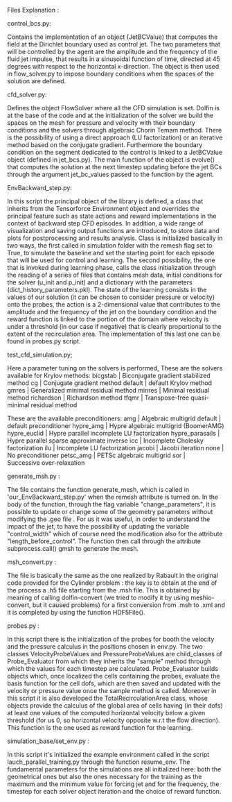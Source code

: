 Files Explanation :

control_bcs.py: 

Contains the implementation of an object (JetBCValue) that computes the field at the Dirichlet boundary used as control jet. The two parameters that will be controlled by the agent are the amplitude and the frequency of the fluid jet impulse, that results in a sinusoidal function of time, directed at 45 degrees with respect to the horizontal x-direction.
The object is then used in flow_solver.py to impose boundary conditions when the spaces of the solution are defined.

cfd_solver.py: 

Defines the object FlowSolver where all the CFD simulation is set. Dolfin is at the base of the code and at the initialization of the solver we build the spaces on the mesh for pressure and velocity with their boundary conditions and the solvers through algebraic Chorin Temam method.
There is the possibility of using a direct approach (LU factorization) or an iterative method based on the conjugate gradient.
Furthermore the boundary condition on the segment dedicated to the control is linked to a JetBCValue object (defined in jet_bcs.py). 
The main function of the object is evolve() that computes the solution at the next timestep updating before the jet BCs through the argument jet_bc_values passed to the function by the agent.


EnvBackward_step.py:

In this script the principal object of the library is defined, a class that inherits from the Tensorforce Environment object and overrides the principal feature such as state actions and reward implementations in the context of backward step CFD episodes. In addition, a wide range of visualization and saving output functions are introduced, to store data and plots for postprocessing and results analysis. 
Class is initialized basically in two ways, the first called in simulation folder with the remesh flag set to True, to simulate the baseline and set the starting point for each episode that will be used for control and learning. The second possibility, the one that is invoked during learning phase, calls the class initialization through the reading of a series of files that contains mesh data, initial conditions for the solver (u_init and p_init) and a dictionary with the parameters (dict_history_parameters.pkl).
The state of the learning consists in the values of our solution (it can be chosen to consider pressure or velocity) onto the probes, the action is a 2-dimensional value that contributes to the amplitude and the frequency of the jet on the boundary condition and the reward function is linked to the portion of the domain where velocity is under a threshold (in our case if negative) that is clearly proportional to the extent of the recirculation area. The implementation of this last one can be found in probes.py script.


test_cfd_simulation.py;

Here a parameter tuning on the solvers is performed, 
These are the solvers available for Krylov methods:
bicgstab      		|  Biconjugate gradient stabilized method 
cg            	 	|  Conjugate gradient method 
default        		|  default Krylov method
gmres         	 	|  Generalized minimal residual method
minres         		|  Minimal residual method
richardson     		|  Richardson method
tfqmr          		|  Transpose-free quasi-minimal residual method

These are the available preconditioners:
amg              		|  Algebraic multigrid
default          		|  default preconditioner
hypre_amg       		|  Hypre algebraic multigrid (BoomerAMG)
hypre_euclid     		|  Hypre parallel incomplete LU factorization
hypre_parasails  	        |  Hypre parallel sparse approximate inverse 
icc              		|  Incomplete Cholesky factorization
ilu              		|  Incomplete LU factorization
jacobi          	 	|  Jacobi iteration 
none             		|  No preconditioner
petsc_amg        		|  PETSc algebraic multigrid
sor              		|  Successive over-relaxation

generate_msh.py :

The file contains the function generate_mesh, which is called in 'our_EnvBackward_step.py' when the remesh attribute is turned on.
In the body of the function, through the flag variable "change_parameters", it is possible to update or change some of the geometry parameters without modifying the .geo file . For us it was useful, in order to understand the impact of the jet, to have the possibility of updating the variable "control_width" which of course need the modification also for the attribute "length_before_control".
The function then call through the attribute subprocess.call() gmsh to generate the mesh.


msh_convert.py : 

The file is basically the same as the one realized by Rabault in the original code provided for the Cylinder problem : the key is to obtain at the end of the process a .h5 file starting from the .msh file. This is obtained by meaning of calling dolfin-convert (we tried to modify it by using meshio-convert, but it caused problems) for a first conversion from .msh to .xml and it is completed by using the function HDF5File().

probes.py :

In this script there is the initialization of the probes for booth the velocity and the pressure calculus in the positions chosen in env.py. The two classes VelocityProbeValues and PressureProbeValues are child_classes of Probe_Evaluator from which they inherits the "sample" method through which the values for each timestep are calculated. Probe_Evaluator builds objects which, once localized the cells containing the probes, evaluate the basis function for the cell dofs, which are then saved and updated with the velocity or pressure value once the sample method is called. 
Moreover in this script it is also developed the TotalRecirculationArea class, whose objects provide the calculus of the global area of cells having (in their dofs) at least one values of the computed horizontal velocity below a given threshold (for us 0, so horizontal velocity opposite w.r.t the flow direction). This function is the one used as reward function for the learning. 


simulation_base/set_env.py :

In this script it's initialized the example environment called in the script lauch_parallel_training.py through the function resume_env.
The fundamental parameters for the simulations are all initialized here: both the geometrical ones but also the ones necessary for the training as the maximum and the minimum value for forcing jet and for the frequency, the timestep for each solver object iteration and the choice of reward function.
